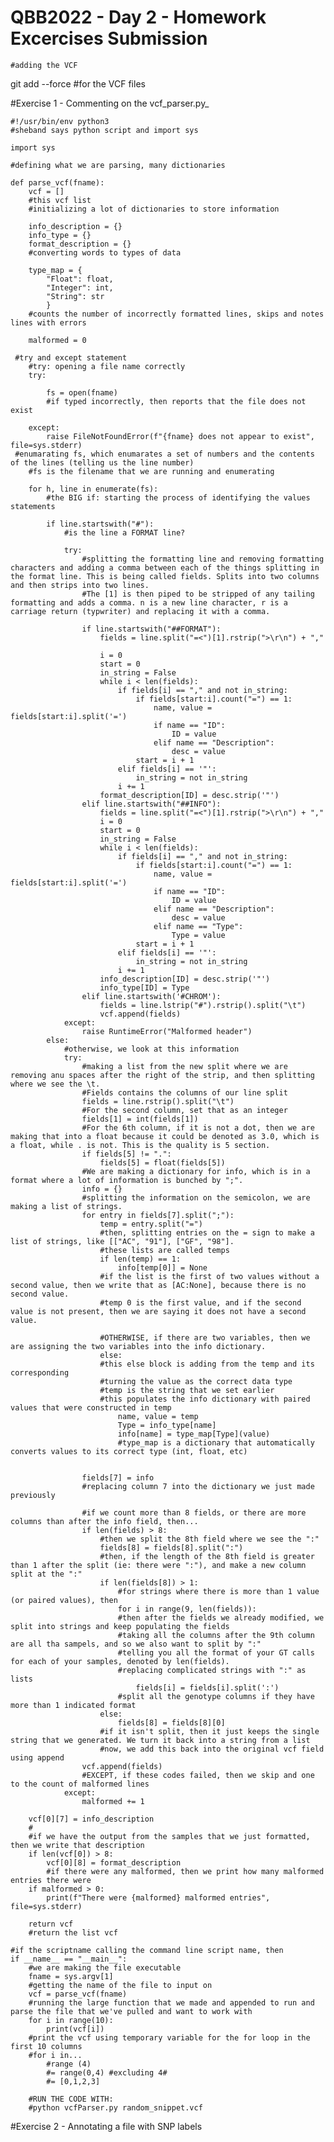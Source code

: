 # QBB2022 - Day 2 - Homework Excercises Submission


	#adding the VCF
git add --force #for the VCF files

#Exercise 1 - Commenting on the vcf_parser.py_

	#!/usr/bin/env python3
	#sheband says python script and import sys

	import sys

	#defining what we are parsing, many dictionaries

	def parse_vcf(fname):
	    vcf = []
	    #this vcf list
	    #initializing a lot of dictionaries to store information
    
	    info_description = {}
	    info_type = {}
	    format_description = {}
	    #converting words to types of data
    
	    type_map = {
	        "Float": float,
	        "Integer": int,
	        "String": str
	        }
	    #counts the number of incorrectly formatted lines, skips and notes lines with errors
    
	    malformed = 0

	 #try and except statement
	    #try: opening a file name correctly
	    try:
        
	        fs = open(fname)
	        #if typed incorrectly, then reports that the file does not exist
        
	    except:
	        raise FileNotFoundError(f"{fname} does not appear to exist", file=sys.stderr)
	 #enumarating fs, which enumarates a set of numbers and the contents of the lines (telling us the line number)
	    #fs is the filename that we are running and enumerating

	    for h, line in enumerate(fs):
	        #the BIG if: starting the process of identifying the values statements
        
	        if line.startswith("#"):
	            #is the line a FORMAT line?
            
	            try:
	                #splitting the formatting line and removing formatting characters and adding a comma between each of the things splitting in the format line. This is being called fields. Splits into two columns and then strips into two lines. 
	                #The [1] is then piped to be stripped of any tailing formatting and adds a comma. n is a new line character, r is a carriage return (typwriter) and replacing it with a comma.
                
	                if line.startswith("##FORMAT"):
	                    fields = line.split("=<")[1].rstrip(">\r\n") + ","
                  
	                    i = 0
	                    start = 0
	                    in_string = False
	                    while i < len(fields):
	                        if fields[i] == "," and not in_string:
	                            if fields[start:i].count("=") == 1:
	                                name, value = fields[start:i].split('=')
	                                if name == "ID":
	                                    ID = value
	                                elif name == "Description":
	                                    desc = value
	                            start = i + 1
	                        elif fields[i] == '"':
	                            in_string = not in_string
	                        i += 1
	                    format_description[ID] = desc.strip('"')
	                elif line.startswith("##INFO"):
	                    fields = line.split("=<")[1].rstrip(">\r\n") + ","
	                    i = 0
	                    start = 0
	                    in_string = False
	                    while i < len(fields):
	                        if fields[i] == "," and not in_string:
	                            if fields[start:i].count("=") == 1:
	                                name, value = fields[start:i].split('=')
	                                if name == "ID":
	                                    ID = value
	                                elif name == "Description":
	                                    desc = value
	                                elif name == "Type":
	                                    Type = value
	                            start = i + 1
	                        elif fields[i] == '"':
	                            in_string = not in_string
	                        i += 1
	                    info_description[ID] = desc.strip('"')
	                    info_type[ID] = Type
	                elif line.startswith('#CHROM'):
	                    fields = line.lstrip("#").rstrip().split("\t")
	                    vcf.append(fields)
	            except:
	                raise RuntimeError("Malformed header")
	        else:
	            #otherwise, we look at this information
	            try:
	                #making a list from the new split where we are removing anu spaces after the right of the strip, and then splitting where we see the \t. 
	                #Fields contains the columns of our line split
	                fields = line.rstrip().split("\t")
	                #For the second column, set that as an integer
	                fields[1] = int(fields[1])
	                #For the 6th column, if it is not a dot, then we are making that into a float because it could be denoted as 3.0, which is a float, while . is not. This is the quality is 5 section.
	                if fields[5] != ".":
	                    fields[5] = float(fields[5])
	                #We are making a dictionary for info, which is in a format where a lot of information is bunched by ";". 
	                info = {}
	                #splitting the information on the semicolon, we are making a list of strings.
	                for entry in fields[7].split(";"):
	                    temp = entry.split("=")
	                    #then, splitting entries on the = sign to make a list of strings, like [["AC", "91"], ["GF", "98"]. 
	                    #these lists are called temps
	                    if len(temp) == 1:
	                        info[temp[0]] = None
	                    #if the list is the first of two values without a second value, then we write that as [AC:None], because there is no second value.
	                    #temp 0 is the first value, and if the second value is not present, then we are saying it does not have a second value.

	                    #OTHERWISE, if there are two variables, then we are assigning the two variables into the info dictionary.
	                    else:
	                    #this else block is adding from the temp and its corresponding 
	                    #turning the value as the correct data type
	                    #temp is the string that we set earlier  
	                    #this populates the info dictionary with paired values that were constructed in temp  
	                        name, value = temp
	                        Type = info_type[name]
	                        info[name] = type_map[Type](value)
	                        #type_map is a dictionary that automatically converts values to its correct type (int, float, etc)
                    
                    
	                fields[7] = info
	                #replacing column 7 into the dictionary we just made previously
                
	                #if we count more than 8 fields, or there are more columns than after the info field, then...
	                if len(fields) > 8:
	                    #then we split the 8th field where we see the ":"
	                    fields[8] = fields[8].split(":")
	                    #then, if the length of the 8th field is greater than 1 after the split (ie: there were ":"), and make a new column split at the ":"
	                    if len(fields[8]) > 1:
	                        #for strings where there is more than 1 value (or paired values), then 
	                        for i in range(9, len(fields)):
	                        #then after the fields we already modified, we split into strings and keep populating the fields
	                        #taking all the columns after the 9th column are all tha sampels, and so we also want to split by ":"
	                        #telling you all the format of your GT calls for each of your samples, denoted by len(fields).
	                        #replacing complicated strings with ":" as lists
	                            fields[i] = fields[i].split(':')
	                        #split all the genotype columns if they have more than 1 indicated format
	                    else:
	                        fields[8] = fields[8][0]
	                    #if it isn't split, then it just keeps the single string that we generated. We turn it back into a string from a list
	                    #now, we add this back into the original vcf field using append
	                vcf.append(fields)
	                #EXCEPT, if these codes failed, then we skip and one to the count of malformed lines
	            except:
	                malformed += 1
                
	    vcf[0][7] = info_description
	    #
	    #if we have the output from the samples that we just formatted, then we write that description
	    if len(vcf[0]) > 8:
	        vcf[0][8] = format_description
	        #if there were any malformed, then we print how many malformed entries there were
	    if malformed > 0:
	        print(f"There were {malformed} malformed entries", file=sys.stderr)
        
	    return vcf
	    #return the list vcf

	#if the scriptname calling the command line script name, then
	if __name__ == "__main__":
	    #we are making the file executable
	    fname = sys.argv[1]
	    #getting the name of the file to input on
	    vcf = parse_vcf(fname)
	    #running the large function that we made and appended to run and parse the file that we've pulled and want to work with
	    for i in range(10):
	        print(vcf[i])
	    #print the vcf using temporary variable for the for loop in the first 10 columns
	    #for i in...
	        #range (4) 
	        #= range(0,4) #excluding 4# 
	        #= [0,1,2,3]
        
		#RUN THE CODE WITH:
		#python vcfParser.py random_snippet.vcf
        
        
#Exercise 2 - Annotating a file with SNP labels
